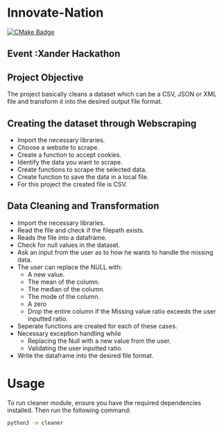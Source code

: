 # Innovate-Nation
[![CMake Badge](https://img.shields.io/github/actions/workflow/status/tjkuson/innovate-nation/ci.yml?branch=main)](https://github.com/tjkuson/innovate-nation/actions/workflows/ci.yml)

Event :Xander Hackathon
--------------------------------------
## Project Objective
The project basically cleans a dataset which can be a CSV, JSON or XML file and transform it into the desired output file format. 
## Creating the dataset through Webscraping
- Import the necessary libraries.
- Choose a website to scrape.
- Create a function to accept cookies.
- Identify the data you want to scrape.
- Create functions to scrape the selected data.
- Create function to save the data in a local file.
- For this project the created file is CSV.
## Data Cleaning and Transformation
- Import the necessary libraries.
- Read the file and check if the filepath exists.
- Reads the file into a dataframe.
- Check for null values in the dataset.
- Ask an input from the user as to how he wants to handle the missing data. 
- The user can replace the NULL with:
    * A new value.
    * The mean of the column.
    * The median of the column.
    * The mode of the column.
    * A zero
    * Drop the entire column if the Missing value ratio exceeds the user inputted ratio.
- Seperate functions are created for each of these cases.
-   Necessary exception handling while
    * Replacing the Null with a new value from the user.
    * Validating the user inputted ratio.
- Write the dataframe into the desired file format. 
    
# Usage

To run cleaner module, ensure you have the required dependencies installed. Then run the following command:

```bash
python3 -m cleaner
```

